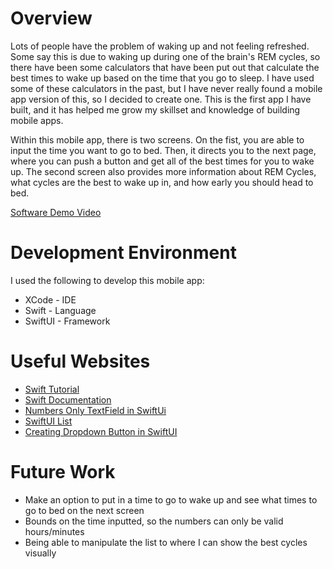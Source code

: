 # Overview
Lots of people have the problem of waking up and not feeling refreshed. Some say this is due to waking up during one of the brain's REM cycles, so there have been some calculators that have been put out that calculate the best times to wake up based on the time that you go to sleep. I have used some of these calculators in the past, but I have never really found a mobile app version of this, so I decided to create one. This is the first app I have built, and it has helped me grow my skillset and knowledge of building mobile apps.

Within this mobile app, there is two screens. On the fist, you are able to input the time you want to go to bed. Then, it directs you to the next page, where you can push a button and get all of the best times for you to wake up. The second screen also provides more information about REM Cycles, what cycles are the best to wake up in, and how early you should head to bed.

[Software Demo Video](https://youtu.be/f4JwJ_eQMio)

# Development Environment
I used the following to develop this mobile app:
* XCode - IDE
* Swift - Language
* SwiftUI - Framework

# Useful Websites
* [Swift Tutorial](https://www.youtube.com/watch?v=comQ1-x2a1Q)
* [Swift Documentation](https://docs.swift.org/swift-book/GuidedTour/GuidedTour.html)
* [Numbers Only TextField in SwiftUi](https://programmingwithswift.com/numbers-only-textfield-with-swiftui/)
* [SwiftUI List](https://stackoverflow.com/questions/57031261/simple-swiftui-list-example-what-am-i-doing-wrong)
* [Creating Dropdown Button in SwiftUI](https://stackoverflow.com/questions/56513339/is-there-a-way-to-create-a-dropdown-menu-button-in-swiftui)

# Future Work
* Make an option to put in a time to go to wake up and see what times to go to bed on the next screen
* Bounds on the time inputted, so the numbers can only be valid hours/minutes
* Being able to manipulate the list to where I can show the best cycles visually
